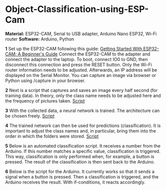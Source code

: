 # Object-Classification-using-ESP-Cam

**Material:** ESP32-CAM, Serial to USB adapter, Arduino Nano ESP32, Wi-Fi router
**Software:** Arduino, Python

**1**
Set up the ESP32-CAM following this guide:
[Getting Started With ESP32-CAM: A Beginner's Guide](https://randomnerdtutorials.com/getting-started-with-esp32-cam/)
Connect the ESP32-CAM to the adapter and connect the adapter to the laptop.
To boot, connect IO0 to GND, then disconnect this connection and press the RESET button.
Only the Wi-Fi router information needs to be adjusted.
Afterwards, an IP address will be displayed on the Serial Monitor.
You can capture an image via browser or Python using <IP>/capture in your browser.

**2**
Next is a script that captures and saves an image every half second (for training data).
In theory, only the class name needs to be adjusted here and the frequency of pictures taken.
[Script](https://github.com/Tarn017/Object-Classification-using-ESP-Cam/blob/main/files/abfrage.py)

**3**
With the collected data, a neural network is trained.
The architecture can be chosen freely.
[Script](https://github.com/Tarn017/Object-Classification-using-ESP-Cam/blob/main/files/abfrage.py)

**4**
The trained network can then be used for predictions (classification).
It is important to adjust the class names and, in particular, bring them into the order in which the folders were stored.
[Script](https://github.com/Tarn017/Object-Classification-using-ESP-Cam/blob/main/files/abfrage.py)

**5**
Below is an automated classification script.
It receives a number from the Arduino.
If this number matches a specific value, classification is triggered.
This way, classification is only performed when, for example, a button is pressed.
The result of the classification is then sent back to the Arduino.

**6**
Below is the script for the Arduino.
It currently works so that it sends a signal when a button is pressed.
Then a classification is triggered, and the Arduino receives the result.
With if-conditions, it reacts accordingly.
